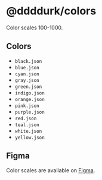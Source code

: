 # @ddddurk/colors

Color scales 100-1000.

## Colors

- `black.json`
- `blue.json`
- `cyan.json`
- `gray.json`
- `green.json`
- `indigo.json`
- `orange.json`
- `pink.json`
- `purple.json`
- `red.json`
- `teal.json`
- `white.json`
- `yellow.json`

## Figma

Color scales are available on [Figma](https://www.figma.com/file/GZqD4uHXSGcULnx4jRdWUv/Colors?node-id=0%3A1&t=fDVxvZz7Bq5JQPoG-1).
